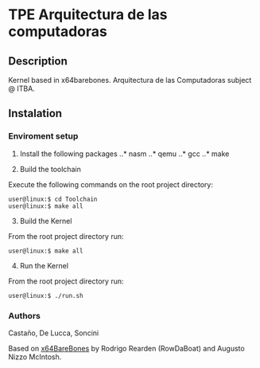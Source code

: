 # TPE Arquitectura de las computadoras

## Description

Kernel based in x64barebones. Arquitectura de las Computadoras subject @ ITBA.

## Instalation

### Enviroment setup

1. Install the following packages
..* nasm
..* qemu
..* gcc
..* make

2. Build the toolchain

  Execute the following commands on the root project directory:

  ```
  user@linux:$ cd Toolchain
  user@linux:$ make all
  ```

3. Build the Kernel

  From the root project directory run:

  ```
  user@linux:$ make all
  ```

4. Run the Kernel

  From the root project directory run:

  ```
  user@linux:$ ./run.sh
  ```

### Authors

Castaño, De Lucca, Soncini

Based on [x64BareBones](https://bitbucket.org/RowDaBoat/x64barebones/wiki/Home) by Rodrigo Rearden (RowDaBoat) and Augusto Nizzo McIntosh.
